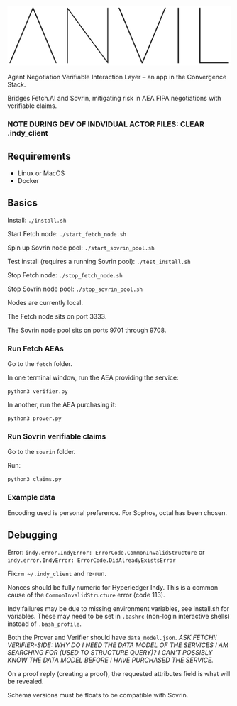 ![ANVIL](./docs/img/anvil-transparent.png)

Agent Negotiation Verifiable Interaction Layer – an app in the Convergence Stack.

Bridges Fetch.AI and Sovrin, mitigating risk in AEA FIPA negotiations with verifiable claims.

### NOTE DURING DEV OF INDVIDUAL ACTOR FILES: CLEAR .indy_client

## Requirements

- Linux or MacOS
- Docker


## Basics

Install: `./install.sh`

Start Fetch node: `./start_fetch_node.sh`

Spin up Sovrin node pool: `./start_sovrin_pool.sh`

Test install (requires a running Sovrin pool): `./test_install.sh`

Stop Fetch node: `./stop_fetch_node.sh`

Stop Sovrin node pool: `./stop_sovrin_pool.sh`

Nodes are currently local.

The Fetch node sits on port 3333.

The Sovrin node pool sits on ports 9701 through 9708.

### Run Fetch AEAs

Go to the `fetch` folder.

In one terminal window, run the AEA providing the service:
```
python3 verifier.py
```

In another, run the AEA purchasing it:
```
python3 prover.py
```

### Run Sovrin verifiable claims

Go to the `sovrin` folder.

Run:
```
python3 claims.py
```

### Example data

Encoding used is personal preference. For Sophos, octal has been chosen.



## Debugging

Error: `indy.error.IndyError: ErrorCode.CommonInvalidStructure` or `indy.error.IndyError: ErrorCode.DidAlreadyExistsError`

Fix:`rm ~/.indy_client` and re-run.

Nonces should be fully numeric for Hyperledger Indy. This is a common cause of the `CommonInvalidStructure` error (code 113).

Indy failures may be due to missing environment variables, see install.sh for variables. These may need to be set in `.bashrc` (non-login interactive shells) instead of `.bash_profile`.

Both the Prover and Verifier should have `data_model.json`. *ASK FETCH!! VERIFIER-SIDE: WHY DO I NEED THE DATA MODEL OF THE SERVICES I AM SEARCHING FOR (USED TO STRUCTURE QUERY)? I CAN'T POSSIBLY KNOW THE DATA MODEL BEFORE I HAVE PURCHASED THE SERVICE.*

On a proof reply (creating a proof), the requested attributes field is what will be revealed.

Schema versions must be floats to be compatible with Sovrin.




